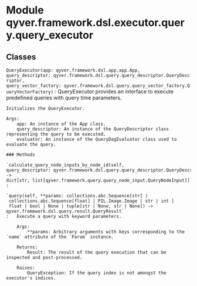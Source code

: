 Module qyver.framework.dsl.executor.query.query_executor
==============================================================

Classes
-------

`QueryExecutor(app: qyver.framework.dsl.app.app.App, query_descriptor: qyver.framework.dsl.query.query_descriptor.QueryDescriptor, query_vector_factory: qyver.framework.dsl.query.query_vector_factory.QueryVectorFactory)`
:   QueryExecutor provides an interface to execute predefined queries with query time parameters.
    
    Initializes the QueryExecutor.
    
    Args:
        app: An instance of the App class.
        query_descriptor: An instance of the QueryDescriptor class representing the query to be executed.
        evaluator: An instance of the QueryDagEvaluator class used to evaluate the query.

    ### Methods

    `calculate_query_node_inputs_by_node_id(self, query_descriptor: qyver.framework.dsl.query.query_descriptor.QueryDescriptor) ‑> dict[str, list[qyver.framework.query.query_node_input.QueryNodeInput]]`
    :

    `query(self, **params: collections.abc.Sequence[str] | collections.abc.Sequence[float] | PIL.Image.Image | str | int | float | bool | None | tuple[str | None, str | None]) ‑> qyver.framework.dsl.query.result.QueryResult`
    :   Execute a query with keyword parameters.
        
        Args:
            **params: Arbitrary arguments with keys corresponding to the `name` attribute of the `Param` instance.
        
        Returns:
            Result: The result of the query execution that can be inspected and post-processed.
        
        Raises:
            QueryException: If the query index is not amongst the executor's indices.
